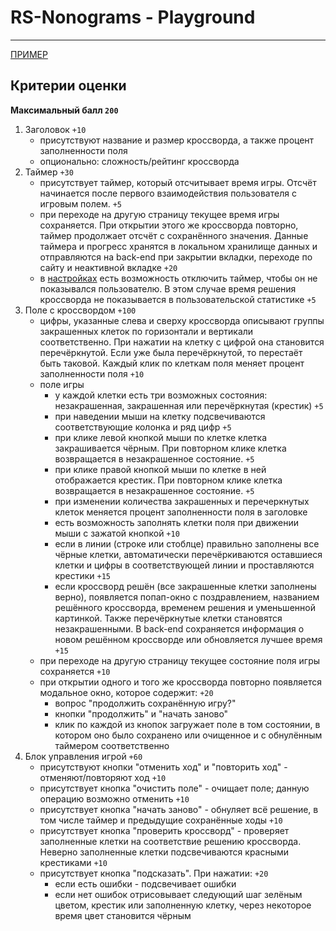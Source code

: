 # RS-Nonograms - Playground

---

[ПРИМЕР](https://www.nonograms.ru/)

## Критерии оценки

**Максимальный балл `200`**

1. Заголовок `+10`
   - присутствуют название и размер кроссворда, а также процент заполненности поля
   - опционально: сложность/рейтинг кроссворда
2. Таймер `+30`
   - присутствует таймер, который отсчитывает время игры. Отсчёт начинается после первого взаимодействия пользователя с игровым полем. `+5`
   - при переходе на другую страницу текущее время игры сохраняется. При открытии этого же кроссворда повторно, таймер продолжает отсчёт с сохранённого значения. Данные таймера и прогресс хранятся в локальном хранилище данных и отправляются на back-end при закрытии вкладки, переходе по сайту и неактивной вкладке `+20`
   - в [настройках](settings.md) есть возможность отключить таймер, чтобы он не показывался пользователю. В этом случае время решения кроссворда не показывается в пользовательской статистике `+5`
3. Поле с кроссвордом `+100`
   - цифры, указанные слева и сверху кроссворда описывают группы закрашенных клеток по горизонтали и вертикали соответственно. При нажатии на клетку с цифрой она становится перечёркнутой. Если уже была перечёркнутой, то перестаёт быть таковой. Каждый клик по клеткам поля меняет процент заполненности поля `+10`
   - поле игры
      - у каждой клетки есть три возможных состояния: незакрашенная, закрашенная или перечёркнутая (крестик) `+5`
      - при наведении мыши на клетку подсвечиваются соответствующие колонка и ряд цифр `+5`
      - при клике левой кнопкой мыши по клетке клетка закрашивается чёрным. При повторном клике клетка возвращается в незакрашенное состояние. `+5`
      - при клике правой кнопкой мыши по клетке в ней отображается крестик. При повторном клике клетка возвращается в незакрашенное состояние. `+5`
      - при изменении количества закрашенных и перечеркнутых клеток меняется процент заполненности поля в заголовке
      - есть возможность заполнять клетки поля при движении мыши с зажатой кнопкой `+10`
      - если в линии (строке или стоблце) правильно заполнены все чёрные клетки, автоматически перечёркиваются оставшиеся клетки и цифры в соответствующей линии и проставляются крестики `+15`
      - если кроссворд решён (все закрашенные клетки заполнены верно), появляется попап-окно с поздравлением, названием решённого кроссворда, временем решения и уменьшенной картинкой. Также перечёркнутые клетки становятся незакрашенными. В back-end сохраняется информация о новом решённом кроссворде или обновляется лучшее время `+15`
    - при переходе на другую страницу текущее состояние поля игры сохраняется `+10`
    - при открытии одного и того же кроссворда повторно появляется модальное окно, которое содержит: `+20`
      - вопрос "продолжить сохранённую игру?"
      - кнопки "продолжить" и "начать заново"
      - клик по каждой из кнопок загружает поле в том состоянии, в котором оно было сохранено или очищенное и с обнулённым таймером соответственно
4. Блок управления игрой `+60`
   - присутствуют кнопки "отменить ход" и "повторить ход" - отменяют/повторяют ход `+10`
   - присутствует кнопка "очистить поле" - очищает поле; данную операцию возможно отменить `+10`
   - присутствует кнопка "начать заново" - обнуляет всё решение, в том числе таймер и предыдущие сохранённые ходы `+10`
   - присутствует кнопка "проверить кроссворд" - проверяет заполненные клетки на соответствие решению кроссворда. Неверно заполненные клетки подсвечиваются красными крестиками `+10`
   - присутствует кнопка "подсказать". При нажатии: `+20`
      - если есть ошибки - подсвечивает ошибки
      - если нет ошибок отрисовывает следующий шаг зелёным цветом, крестик или заполненную клетку, через некоторое время цвет становится чёрным
